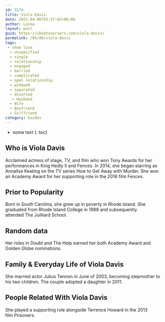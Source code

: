 ```yaml
---
id: 3174
title: Viola Davis
date: 2021-04-06T03:37:02+00:00
author: Laima
layout: post
guid: https://ukdataservers.com/viola-davis/
permalink: /04/06/viola-davis
tags:
 - show love
  - unspecified
  - single
  - relationship
  - engaged
  - married
  - complicated
  - open relationship
  - widowed
  - separated
  - divorced
   - Husband
  - Wife
  - Boyfriend
  - Girlfriend
category: Guides
---
```


* some text
{: toc}


## Who is Viola Davis
                  
                  
                  
Acclaimed actress of stage, TV, and film who won Tony Awards for her performances in King Hedly II and Fences. In 2014, she began starring as Annalise Keating on the TV series How to Get Away with Murder. She won an Academy Award for her supporting role in the 2016 film Fences. 
                  
              
            
              
            
                
                
                
## Prior to Popularity
                  
                  
                  
Born in South Carolina, she grew up in poverty in Rhode Island. She graduated from Rhode Island College in 1988 and subsequently attended The Juilliard School. 
                  
              
            
              
            
                
                
                
## Random data
                  
                  
                  
Her roles in Doubt and The Help earned her both Academy Award and Golden Globe nominations. 
                  
              
            
              
            
                
                
                
## Family & Everyday Life of Viola Davis
                  
                  
                  
She married actor Julius Tennon in June of 2003, becoming stepmother to his two children. The couple adopted a daughter in 2011. 
                  
              
            
              
            
                
                
                
## People Related With Viola Davis
                  
                  
                  
She played a supporting role alongside Terrence Howard in the 2013 film Prisoners. 
                  
              
            
              
            
                
              
            
              
              
            
            
              
            
          
          
          